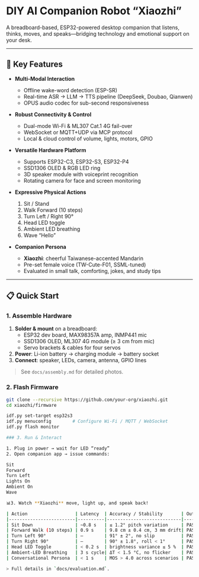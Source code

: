 # DIY AI Companion Robot “Xiaozhi”  

A breadboard-based, ESP32-powered desktop companion that listens, thinks, moves, and speaks—bridging technology and emotional support on your desk.

---

## 🚀 Key Features

- **Multi-Modal Interaction**  
  - Offline wake-word detection (ESP-SR)  
  - Real-time ASR → LLM → TTS pipeline (DeepSeek, Doubao, Qianwen)  
  - OPUS audio codec for sub-second responsiveness

- **Robust Connectivity & Control**  
  - Dual-mode Wi-Fi & ML307 Cat.1 4G fail-over  
  - WebSocket or MQTT+UDP via MCP protocol  
  - Local & cloud control of volume, lights, motors, GPIO

- **Versatile Hardware Platform**  
  - Supports ESP32-C3, ESP32-S3, ESP32-P4  
  - SSD1306 OLED & RGB LED ring  
  - 3D speaker module with voiceprint recognition  
  - Rotating camera for face and screen monitoring

- **Expressive Physical Actions**  
  1. Sit / Stand  
  2. Walk Forward (10 steps)  
  3. Turn Left / Right 90°  
  4. Head LED toggle  
  5. Ambient LED breathing  
  6. Wave “Hello”

- **Companion Persona**  
  - **Xiaozhi**: cheerful Taiwanese-accented Mandarin  
  - Pre-set female voice (TW-Cute-F01, SSML-tuned)  
  - Evaluated in small talk, comforting, jokes, and study tips

---

## 📋 Quick Start

### 1. Assemble Hardware

1. **Solder & mount** on a breadboard:  
   - ESP32 dev board, MAX98357A amp, INMP441 mic  
   - SSD1306 OLED, ML307 4G module (≥ 3 cm from mic)  
   - Servo brackets & cables for four servos  
2. **Power**: Li-ion battery → charging module → battery socket  
3. **Connect**: speaker, LEDs, camera, antenna, GPIO lines  

> See `docs/assembly.md` for detailed photos.

### 2. Flash Firmware

```bash
git clone --recursive https://github.com/your-org/xiaozhi.git
cd xiaozhi/firmware

idf.py set-target esp32s3
idf.py menuconfig        # Configure Wi-Fi / MQTT / WebSocket
idf.py flash monitor

### 3. Run & Interact

1. Plug in power → wait for LED “ready”  
2. Open companion app → issue commands:  

Sit
Forward
Turn Left
Lights On
Ambient On
Wave

📊3. Watch **Xiaozhi** move, light up, and speak back!

| Action                  | Latency  | Accuracy / Stability       | Outcome |
|-------------------------|----------|----------------------------|---------|
| Sit Down                | ~0.8 s   | ≤ 1.2° pitch variation     | PASS    |
| Forward Walk (10 steps) | 0.9 s    | 9.8 cm ± 0.4 cm, 3 mm drift| PASS    |
| Turn Left 90°           | —        | 91° ± 2°, no slip          | PASS    |
| Turn Right 90°          | —        | 90° ± 1.8°, roll < 1°      | PASS    |
| Head LED Toggle         | < 0.2 s  | brightness variance ≤ 5 %  | PASS    |
| Ambient-LED Breathing   | 3 s cycle| ΔT < 1.5 °C, no flicker    | PASS    |
| Conversational Persona  | < 1 s    | MOS > 4.0 across scenarios | PASS    |

> Full details in `docs/evaluation.md`.
